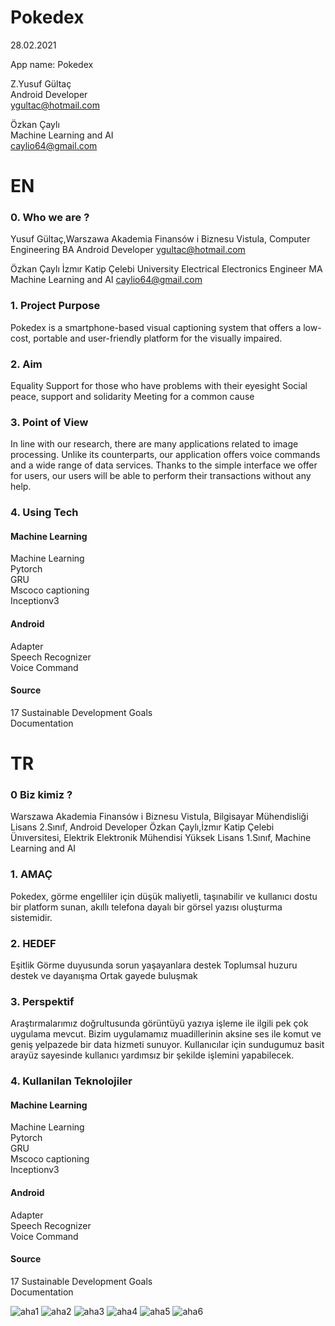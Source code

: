 #  Pokedex

28.02.2021 <br/>

App name: Pokedex   <br/>

Z.Yusuf Gültaç  <br/>
Android  Developer <br/>
ygultac@hotmail.com  <br/>

Özkan Çaylı <br/>
Machine Learning and AI <br/>
caylio64@gmail.com  <br/>


# EN

### 0. Who we are ?

Yusuf Gültaç,Warszawa Akademia Finansów i Biznesu Vistula, Computer Engineering BA
Android  Developer
ygultac@hotmail.com

Özkan Çaylı İzmır Katip Çelebi University
Electrical Electronics Engineer MA 
Machine Learning and AI
caylio64@gmail.com


### 1. Project Purpose

Pokedex is a smartphone-based visual captioning system that offers a low-cost, portable and user-friendly platform for the visually impaired.

### 2. Aim
Equality
Support for those who have problems with their eyesight
Social peace, support and solidarity
Meeting for a common cause

### 3. Point of View

In line with our research, there are many applications related to image processing. Unlike its counterparts, 
our application offers voice commands and a wide range of data services.
Thanks to the simple interface we offer for users, our users will be able to perform their transactions without any help.

### 4. Using Tech
#### Machine Learning 
Machine Learning <br/>
Pytorch <br/>
GRU <br/>
Mscoco captioning <br/>
Inceptionv3 <br/>

#### Android
Adapter <br/>
Speech Recognizer <br/>
Voice Command <br/>

#### Source
17 Sustainable Development Goals <br/>
Documentation <br/>

# TR

### 0 Biz kimiz ?

Warszawa Akademia Finansów i Biznesu Vistula, Bilgisayar Mühendisliği Lisans 2.Sınıf, Android  Developer
Özkan Çaylı,İzmır Katip Çelebi Ünıversitesi, Elektrik Elektronik Mühendisi Yüksek Lisans 1.Sınıf, Machine Learning and AI

### 1. AMAÇ

Pokedex, görme engelliler için düşük maliyetli, taşınabilir ve kullanıcı dostu bir platform sunan, akıllı telefona dayalı bir görsel yazısı oluşturma sistemidir.  

### 2. HEDEF
Eşitlik
Görme duyusunda sorun yaşayanlara destek
Toplumsal huzuru destek ve dayanışma
Ortak gayede buluşmak

### 3. Perspektif	

Araştırmalarımız doğrultusunda görüntüyü
yazıya işleme ile ilgili pek çok uygulama mevcut. Bizim uygulamamız
muadillerinin aksine ses ile komut ve geniş yelpazede bir data hizmeti sunuyor.
Kullanıcılar için sundugumuz basit arayüz sayesinde kullanıcı yardımsız bir şekilde
işlemini yapabilecek.

### 4. Kullanilan Teknolojiler
#### Machine Learning 
Machine Learning <br/>
Pytorch <br/>
GRU <br/>
Mscoco captioning <br/>
Inceptionv3 <br/>

#### Android
Adapter <br/>
Speech Recognizer <br/>
Voice Command <br/>

#### Source
17 Sustainable Development Goals <br/>
Documentation <br/>

![aha1](https://user-images.githubusercontent.com/62885850/109424934-0bfdd680-79f7-11eb-8af1-fdc6ecbeff52.png)
![aha2](https://user-images.githubusercontent.com/62885850/109424952-2041d380-79f7-11eb-9efa-ea951050ef53.png)
![aha3](https://user-images.githubusercontent.com/62885850/109424969-2cc62c00-79f7-11eb-9ddd-1aa3444b2e21.png)
![aha4](https://user-images.githubusercontent.com/62885850/109424981-364f9400-79f7-11eb-969a-5d94677297a1.png)
![aha5](https://user-images.githubusercontent.com/62885850/109424983-364f9400-79f7-11eb-852e-e13b959ae7a9.png)
![aha6](https://user-images.githubusercontent.com/62885850/109424980-351e6700-79f7-11eb-9539-f7fe30029ce9.png)
